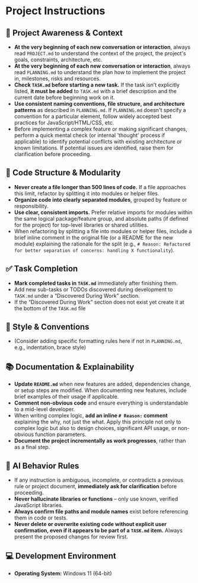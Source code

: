 # Project Instructions

## 🔄 Project Awareness & Context

- **At the very beginning of each new conversation or interaction**, always read `PROJECT.md` to understand the context of the project, the project's goals, constraints, architecture, etc.
- **At the very beginning of each new conversation or interaction**, always read `PLANNING.md` to understand the plan how to implement the project in, milestones, risks and resources.
- **Check `TASK.md` before starting a new task.** If the task isn’t explicitly listed, **it must be added** to `TASK.md` with a brief description and the current date before beginning work on it.
- **Use consistent naming conventions, file structure, and architecture patterns** as described in `PLANNING.md`. If `PLANNING.md` doesn't specify a convention for a particular element, follow widely accepted best practices for JavaScript/HTML/CSS, etc.
- Before implementing a complex feature or making significant changes, perform a quick mental check (or internal 'thought' process if applicable) to identify potential conflicts with existing architecture or known limitations. If potential issues are identified, raise them for clarification before proceeding.

## 🧱 Code Structure & Modularity

- **Never create a file longer than 500 lines of code.** If a file approaches this limit, refactor by splitting it into modules or helper files.
- **Organize code into clearly separated modules**, grouped by feature or responsibility.
- **Use clear, consistent imports.** Prefer relative imports for modules within the same logical package/feature group, and absolute paths (if defined for the project) for top-level libraries or shared utilities.
- When refactoring by splitting a file into modules or helper files, include a brief inline comment in the original file (or a README for the new module) explaining the rationale for the split (e.g., `# Reason: Refactored for better separation of concerns: handling X functionality`).

## ✅ Task Completion

- **Mark completed tasks in `TASK.md`** immediately after finishing them.
- Add new sub-tasks or TODOs discovered during development to `TASK.md` under a “Discovered During Work” section.
- If the “Discovered During Work” section does not exist yet create it at the bottom of the `TASK.md` file

## 📎 Style & Conventions

- (Consider adding specific formatting rules here if not in `PLANNING.md`, e.g., indentation, brace style)

## 📚 Documentation & Explainability

- **Update `README.md`** when new features are added, dependencies change, or setup steps are modified. When documenting new features, include brief examples of their usage if applicable.
- **Comment non-obvious code** and ensure everything is understandable to a mid-level developer.
- When writing complex logic, **add an inline `# Reason:` comment** explaining the why, not just the what. Apply this principle not only to complex logic but also to design choices, significant API usage, or non-obvious function parameters.
- **Document the project incrementally as work progresses**, rather than as a final step.

## 🧠 AI Behavior Rules

- If any instruction is ambiguous, incomplete, or contradicts a previous rule or project document, **immediately ask for clarification** before proceeding.
- **Never hallucinate libraries or functions** – only use known, verified JavaScript libraries.
- **Always confirm file paths and module names** exist before referencing them in code or tests.
- **Never delete or overwrite existing code without explicit user confirmation, even if it appears to be part of a `TASK.md` item.** Always present the proposed changes for review first.

## 💻 Development Environment

- **Operating System:** Windows 11 (64-bit)
